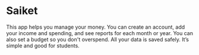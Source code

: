 # Saiket
This app helps you manage your money. You can create an account, add your income and spending, and see reports for each month or year. You can also set a budget so you don't overspend. All your data is saved safely. It’s simple and good for students.
